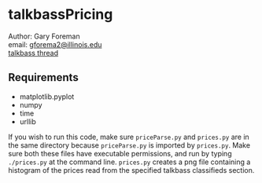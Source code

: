 talkbassPricing
===============

Author: Gary Foreman  
email: gforema2@illinois.edu  
[talkbass thread](http://www.talkbass.com/threads/price-distribution-tb-classifieds.1074921/)

Requirements
------------
- matplotlib.pyplot
- numpy
- time
- urllib


If you wish to run this code, make sure `priceParse.py` and `prices.py` are in the
same directory because `priceParse.py` is imported by `prices.py`. Make sure both
these files have executable permissions, and run by typing `./prices.py` at the
command line. `prices.py` creates a png file containing a histogram of the prices
read from the specified talkbass classifieds section.
